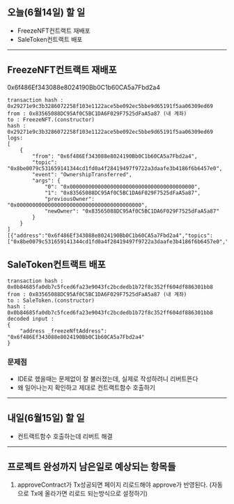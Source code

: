 ## 오늘(6월14일) 할 일

- FreezeNFT컨트랙트 재배포
- SaleToken컨트랙트 배포

<hr />

## FreezeNFT컨트랙트 재배포

0x6f486Ef343088e8024190Bb0C1b60CA5a7Fbd2a4

```
transaction hash : 0x29271e9c3b3286072258f103e1122ace5be092ec5bbe9d65191f5aa06309ed69
from : 0x83565088DC95Af0C5BC1DA6F029F7525dFaA5a87 (내 계좌)
to : FreezeNFT.(constructor)
hash : 0x29271e9c3b3286072258f103e1122ace5be092ec5bbe9d65191f5aa06309ed69
logs:
[
	{
		"from": "0x6f486Ef343088e8024190Bb0C1b60CA5a7Fbd2a4",
		"topic": "0x8be0079c531659141344cd1fd0a4f28419497f9722a3daafe3b4186f6b6457e0",
		"event": "OwnershipTransferred",
		"args": {
			"0": "0x0000000000000000000000000000000000000000",
			"1": "0x83565088DC95Af0C5BC1DA6F029F7525dFaA5a87",
			"previousOwner": "0x0000000000000000000000000000000000000000",
			"newOwner": "0x83565088DC95Af0C5BC1DA6F029F7525dFaA5a87"
		}
	}
]
[{"address":"0x6f486Ef343088e8024190Bb0C1b60CA5a7Fbd2a4","topics":["0x8be0079c531659141344cd1fd0a4f28419497f9722a3daafe3b4186f6b6457e0","0x0000000000000000000000000000000000000000000000000000000000000000","0x00000000000000000000000083565088dc95af0c5bc1da6f029f7525dfaa5a87"],"data":"0x","blockNumber":93311788,"transactionHash":"0x29271e9c3b3286072258f103e1122ace5be092ec5bbe9d65191f5aa06309ed69","transactionIndex":7,"blockHash":"0x57e26dcb9e542ebd123809d1caa4ade748ad7899104e6879a71062afa0e834b7","logIndex":12,"removed":false,"id":"log_0e91e4ea"}]
```

## SaleToken컨트랙트 배포

```
transaction hash : 0x0b84685fa0db7c5fced6fa23e9043fc2bcdedb1b72f8c352ff604df886301bb8
from : 0x83565088DC95Af0C5BC1DA6F029F7525dFaA5a87 (내 계좌)
to : SaleToken.(constructor)
hash : 0x0b84685fa0db7c5fced6fa23e9043fc2bcdedb1b72f8c352ff604df886301bb8
decoded input :
{
	"address _freezeNftAddress": "0x6f486Ef343088e8024190Bb0C1b60CA5a7Fbd2a4"
}
```

### 문제점

- IDE로 헸을때는 문제없이 잘 불러졌는데, 실제로 작성하려니 리버트뜬다
- 왜 일어나는지 확인하고 제대로 컨트랙트함수 호출하기

<hr />

## 내일(6월15일) 할 일

- 컨트랙트함수 호출하는데 리버트 해결

<hr />

## 프로젝트 완성까지 남은일로 예상되는 항목들

1. approveContract가 Tx성공되면 페이지 리로드해야 approve가 반영된다. (자동으로 Tx에 올라가면 리로드 되는방식으로 설정하기)
